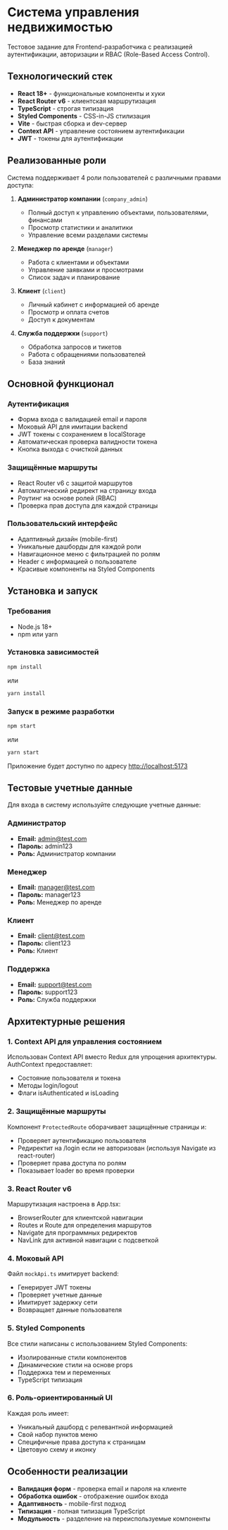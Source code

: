 # Система управления недвижимостью

Тестовое задание для Frontend-разработчика с реализацией аутентификации, авторизации и RBAC (Role-Based Access Control).

## Технологический стек

- **React 18+** - функциональные компоненты и хуки
- **React Router v6** - клиентская маршрутизация
- **TypeScript** - строгая типизация
- **Styled Components** - CSS-in-JS стилизация
- **Vite** - быстрая сборка и dev-сервер
- **Context API** - управление состоянием аутентификации
- **JWT** - токены для аутентификации

## Реализованные роли

Система поддерживает 4 роли пользователей с различными правами доступа:

1. **Администратор компании** (`company_admin`)
	- Полный доступ к управлению объектами, пользователями, финансами
	- Просмотр статистики и аналитики
	- Управление всеми разделами системы

2. **Менеджер по аренде** (`manager`)
	- Работа с клиентами и объектами
	- Управление заявками и просмотрами
	- Список задач и планирование

3. **Клиент** (`client`)
	- Личный кабинет с информацией об аренде
	- Просмотр и оплата счетов
	- Доступ к документам

4. **Служба поддержки** (`support`)
	- Обработка запросов и тикетов
	- Работа с обращениями пользователей
	- База знаний

## Основной функционал

### Аутентификация
- Форма входа с валидацией email и пароля
- Моковый API для имитации backend
- JWT токены с сохранением в localStorage
- Автоматическая проверка валидности токена
- Кнопка выхода с очисткой данных

### Защищённые маршруты
- React Router v6 с защитой маршрутов
- Автоматический редирект на страницу входа
- Роутинг на основе ролей (RBAC)
- Проверка прав доступа для каждой страницы

### Пользовательский интерфейс
- Адаптивный дизайн (mobile-first)
- Уникальные дашборды для каждой роли
- Навигационное меню с фильтрацией по ролям
- Header с информацией о пользователе
- Красивые компоненты на Styled Components

## Установка и запуск

### Требования
- Node.js 18+
- npm или yarn

### Установка зависимостей
```bash exec="1" source="material-block"
npm install
```
или
```bash exec="1" source="material-block"
yarn install
```

### Запуск в режиме разработки

```bash exec="1" source="material-block"
npm start
```
или
```bash exec="1" source="material-block"
yarn start
```

Приложение будет доступно по адресу [http://localhost:5173](http://localhost:5173)

## Тестовые учетные данные

Для входа в систему используйте следующие учетные данные:

### Администратор
- **Email:** admin@test.com
- **Пароль:** admin123
- **Роль:** Администратор компании

### Менеджер
- **Email:** manager@test.com
- **Пароль:** manager123
- **Роль:** Менеджер по аренде

### Клиент
- **Email:** client@test.com
- **Пароль:** client123
- **Роль:** Клиент

### Поддержка
- **Email:** support@test.com
- **Пароль:** support123
- **Роль:** Служба поддержки

## Архитектурные решения

### 1. Context API для управления состоянием
Использован Context API вместо Redux для упрощения архитектуры. AuthContext предоставляет:
- Состояние пользователя и токена
- Методы login/logout
- Флаги isAuthenticated и isLoading

### 2. Защищённые маршруты
Компонент `ProtectedRoute` оборачивает защищённые страницы и:
- Проверяет аутентификацию пользователя
- Редиректит на /login если не авторизован (используя Navigate из react-router)
- Проверяет права доступа по ролям
- Показывает loader во время проверки

### 3. React Router v6
Маршрутизация настроена в App.tsx:
- BrowserRouter для клиентской навигации
- Routes и Route для определения маршрутов
- Navigate для программных редиректов
- NavLink для активной навигации с подсветкой

### 4. Моковый API
Файл `mockApi.ts` имитирует backend:
- Генерирует JWT токены
- Проверяет учетные данные
- Имитирует задержку сети
- Возвращает данные пользователя

### 5. Styled Components
Все стили написаны с использованием Styled Components:
- Изолированные стили компонентов
- Динамические стили на основе props
- Поддержка тем и переменных
- TypeScript типизация

### 6. Роль-ориентированный UI
Каждая роль имеет:
- Уникальный дашборд с релевантной информацией
- Свой набор пунктов меню
- Специфичные права доступа к страницам
- Цветовую схему и иконку

## Особенности реализации

- **Валидация форм** - проверка email и пароля на клиенте
- **Обработка ошибок** - отображение ошибок входа
- **Адаптивность** - mobile-first подход
- **Типизация** - полная типизация TypeScript
- **Модульность** - разделение на переиспользуемые компоненты


